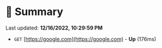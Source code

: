 # 📖 Summary
Last updated: **12/16/2022, 10:29:59 PM**

- `GET` [https://google.com](https://google.com) - **Up** (176ms)
